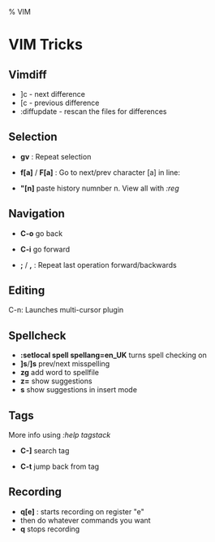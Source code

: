 % VIM

# VIM Tricks

## Vimdiff

- ]c          - next difference
- [c          - previous difference
- :diffupdate - rescan the files for differences

## Selection

- **gv** : Repeat selection

- **f[a]** / **F[a]** : Go to next/prev character [a] in line:

- **"[n]** paste history numnber n. View all with _:reg_

## Navigation

- **C-o** go back

- **C-i** go forward

- **;** / **,** : Repeat last operation forward/backwards

## Editing

C-n: Launches multi-cursor plugin

## Spellcheck

- **:setlocal spell spellang=en\_UK** turns spell checking on
- **]s**/**]s** prev/next misspelling
- **zg** add word to spellfile
- **z=** show suggestions
- **<C-x> s** show suggestions in insert mode

## Tags

More info using _:help tagstack_

- **C-]** search tag

- **C-t** jump back from tag

## Recording

- **q[e]** : starts recording on register "e"
- then do whatever commands you want
- **q** stops recording
